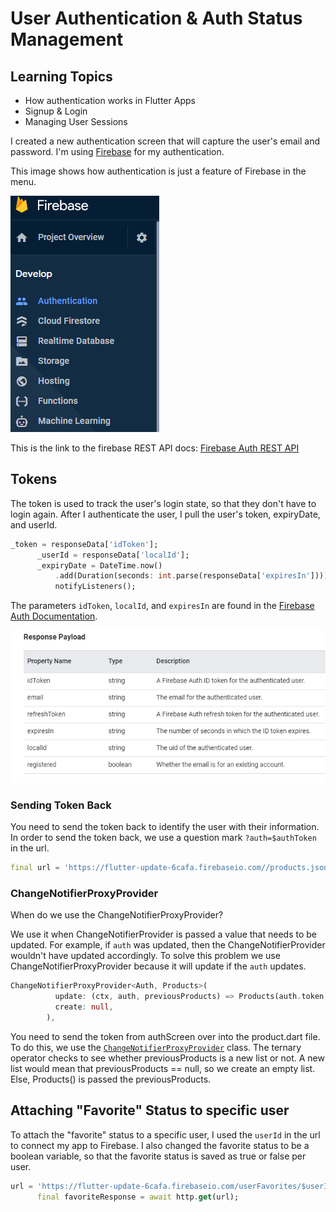 # User Authentication & Auth Status Management

## Learning Topics
* How authentication works in Flutter Apps
* Signup & Login
* Managing User Sessions

I created a new authentication screen that will capture the user's email and password. I'm
using [Firebase](https://firebase.google.com/docs/auth) for my authentication. 

This image shows how authentication is just a feature of Firebase in the menu.

![](images/auth_menu.png)

This is the link to the firebase REST API docs: [Firebase Auth REST API](https://firebase.google.com/docs/reference/rest/auth)

## Tokens
The token is used to track the user's login state, so that they don't have to login again. After I authenticate the user, I pull the user's token, expiryDate, and userId.

```dart
_token = responseData['idToken'];
      _userId = responseData['localId'];
      _expiryDate = DateTime.now()
          .add(Duration(seconds: int.parse(responseData['expiresIn'])));
          notifyListeners();
```
The parameters `idToken`, `localId`, and `expiresIn` are found in the [Firebase Auth Documentation](https://firebase.google.com/docs/reference/rest/auth#section-sign-in-email-password). 

![auth response image](images/auth_response_payload.png)

### Sending Token Back
You need to send the token back to identify the user with their information. In order to
send the token back, we use a question mark `?auth=$authToken` in the url. 

```dart
final url = 'https://flutter-update-6cafa.firebaseio.com//products.json?auth=$authToken';
```

### ChangeNotifierProxyProvider

When do we use the ChangeNotifierProxyProvider?

We use it when ChangeNotifierProvider is passed a value that needs to be updated. For example, 
if `auth` was updated, then the ChangeNotifierProvider wouldn't have updated accordingly. 
To solve this problem we use ChangeNotifierProxyProvider because it will update if the
`auth` updates. 

 


```dart
ChangeNotifierProxyProvider<Auth, Products>(
          update: (ctx, auth, previousProducts) => Products(auth.token, previousProducts == null ? [] : previousProducts.items),
          create: null,
        ),
```

You need to send the token from authScreen over into the product.dart file. To do this, we use the [`ChangeNotifierProxyProvider`](https://pub.dev/documentation/provider/latest/provider/ChangeNotifierProxyProvider-class.html) class. The ternary operator checks to see whether previousProducts is a new list or not. A new list would mean that previousProducts == null, so we create an empty list. Else, Products() is passed the previousProducts. 

## Attaching "Favorite" Status to specific user

To attach the "favorite" status to a specific user, I used the `userId` in the url to connect my app to Firebase. I also changed the favorite status to be a boolean variable, so that the favorite status is saved as true or false per user.

```dart
url = 'https://flutter-update-6cafa.firebaseio.com/userFavorites/$userId.json?auth=$authToken';
      final favoriteResponse = await http.get(url);
```